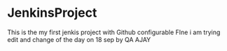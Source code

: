 # JenkinsProject
This is the my first jenkis project with Github configurable 
FIne i am trying 
edit and change of the day on 18 sep by QA AJAY 

